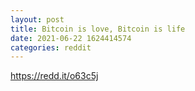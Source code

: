 ```yaml
--- 
layout: post 
title: Bitcoin is love, Bitcoin is life 
date: 2021-06-22 1624414574 
categories: reddit 
--- 
```

https://redd.it/o63c5j